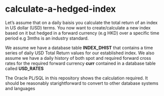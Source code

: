 # calculate-a-hedged-index

Let’s assume that on a daily baisis you calculate the total return of an index in US dollar (USD) terms. You now want 
to create/calculate a new index based on it but hedged in a forward currency (e.g HKD) over a specific time 
period e.g 3mths is an industry standard. 
 
We assume we have a database table **INDEX_DHIST** that contains a time series of daily USD Total Return values for our 
established index. We also assume we have a daily history of both spot and required forward cross rates for the required 
forward currency **curr** contained in a database table called **USD_RATES**

The Oracle PL/SQL in this repository shows the calculation required. It should be reasonably starightforward to convert to 
other database systems and languages
 
